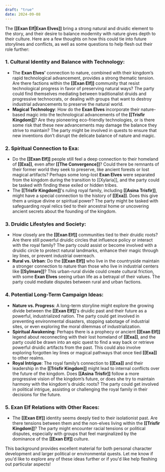 ```yaml
---
draft: "true"
date: 2024-09-08
---
```


The **[[Exan Elf|Exan Elves]]** bring a strong natural and druidic element to the story, and their desire to balance modernity with nature gives depth to their culture. Here are a few thoughts on how this could tie into future storylines and conflicts, as well as some questions to help flesh out their role further:

### 1. **Cultural Identity and Balance with Technology**:
   - The **Exan Elves’** connection to nature, combined with their kingdom’s rapid technological advancement, provides a strong thematic tension. Are there factions within the **[[Exan Elf]]** community that resist technological progress in favor of preserving natural ways? The party could find themselves mediating between traditionalist druids and progressive technocrats, or dealing with groups that want to destroy industrial advancements to preserve the natural world.
   - **Magical Technology**: How do the **Exan Elves** incorporate their nature-based magic into the technological advancements of the **[[Trisfir Kingdom]]**? Are they pioneering eco-friendly technologies, or is there some risk that these new advancements may damage the balance they strive to maintain? The party might be involved in quests to ensure that new inventions don’t disrupt the delicate balance of nature and magic.

### 2. **Spiritual Connection to Exa**:
   - Do the **[[Exan Elf]]** people still feel a deep connection to their homeland of **[[Exa]]**, even after **[[The Convergence]]**? Could there be remnants of their former world they seek to preserve, like ancient forests or lost magical artifacts? Perhaps some long-lost **Exan Elves** were separated from the kingdom during the transition to [[Xylaria]], and the party could be tasked with finding these exiled or hidden tribes.
   - The **[[Trisfir Kingdom]]**'s ruling royal family, including **[[Asina Trisfir]]**, might have a special connection to the history of **[[Exa]]**. Does this give them a unique divine or spiritual power? The party might be tasked with safeguarding royal relics tied to their ancestral home or uncovering ancient secrets about the founding of the kingdom.

### 3. **Druidic Lifestyles and Society**:
   - How closely are the **[[Exan Elf]]** communities tied to their druidic roots? Are there still powerful druidic circles that influence policy or interact with the royal family? The party could assist or become involved with a druidic circle to protect natural landmarks, enhance their magic through ley lines, or prevent industrial overreach.
   - **Rural vs. Urban**: Do the **[[Exan Elf]]** who live in the countryside maintain a stronger connection to nature than those who live in industrial centers like **[[Sylmare]]**? This urban-rural divide could create cultural friction, with some **Exan Elves** seeing urban life as a betrayal of their values. The party could mediate disputes between rural and urban factions.

### 4. **Potential Long-Term Campaign Ideas**:
   - **Nature vs. Progress**: A long-term storyline might explore the growing divide between the **[[Exan Elf]]**'s druidic past and their future as a powerful, industrialized nation. The party could get involved in preventing environmental disasters, stopping sabotage of industrial sites, or even exploring the moral dilemmas of industrialization.
   - **Spiritual Awakening**: Perhaps there is a prophecy or ancient **[[Exan Elf]]** legend about reconnecting with their lost homeland of **[[Exa]]**, and the party could be drawn into an epic quest to find a way back or retrieve powerful druidic artifacts from the past. This could also involve exploring forgotten ley lines or magical pathways that once tied **[[Exa]]** to other realms.
   - **Royal Intrigue**: The royal family’s connection to **[[Exa]]** and their leadership in the **[[Trisfir Kingdom]]** might lead to internal conflicts over the future of the kingdom. Does **[[Asina Trisfir]]** follow a more progressive vision of the kingdom’s future, or does she try to maintain harmony with the kingdom's druidic roots? The party could get involved in political intrigue, assisting or challenging the royal family in their decisions for the future.

### 5. **Exan Elf Relations with Other Races**:
   - The **[[Exan Elf]]** identity seems deeply tied to their isolationist past. Are there tensions between them and the non-elves living within the **[[Trisfir Kingdom]]**? The party might encounter racial tensions or political disputes, especially with groups that feel marginalized by the dominance of the **[[Exan Elf]]** culture.

This background provides excellent material for both personal character development and larger political or environmental quests. Let me know if you'd like to explore any of these ideas further or if you'd like help fleshing out particular aspects!